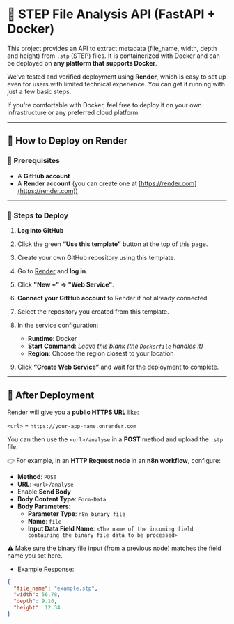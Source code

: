 # 🧩 STEP File Analysis API (FastAPI + Docker)

This project provides an API to extract metadata (file_name, width, depth and height) from `.stp` (STEP) files. It is containerized with Docker and can be deployed on **any platform that supports Docker**.

We've tested and verified deployment using **Render**, which is easy to set up even for users with limited technical experience. You can get it running with just a few basic steps.

If you're comfortable with Docker, feel free to deploy it on your own infrastructure or any preferred cloud platform.

---

## 🚀 How to Deploy on Render

### 📝 Prerequisites

- A **GitHub account**
- A **Render account** (you can create one at [https://render.com](https://render.com))

---

### 🔧 Steps to Deploy

1. **Log into GitHub**

2. Click the green **“Use this template”** button at the top of this page.

3. Create your own GitHub repository using this template.

4. Go to [Render](https://render.com) and **log in**.

5. Click **"New +" → "Web Service"**.

6. **Connect your GitHub account** to Render if not already connected.

7. Select the repository you created from this template.

8. In the service configuration:
   - **Runtime**: Docker  
   - **Start Command**: _Leave this blank (the `Dockerfile` handles it)_  
   - **Region**: Choose the region closest to your location

9. Click **“Create Web Service”** and wait for the deployment to complete.

---

## 🔗 After Deployment

Render will give you a **public HTTPS URL** like:

`<url>` = `https://your-app-name.onrender.com`

You can then use the `<url>/analyse` in a **POST** method and upload the `.stp` file.

👉 For example, in an **HTTP Request node** in an **n8n workflow**, configure:

- **Method**: `POST`  
- **URL**: `<url>/analyse`  
- Enable **Send Body**  
- **Body Content Type**: `Form-Data`  
- **Body Parameters**:
  - **Parameter Type**: `n8n binary file`
  - **Name**: `file`
  - **Input Data Field Name**: `<The name of the incoming field containing the binary file data to be processed>`

⚠️ Make sure the binary file input (from a previous node) matches the field name you set here.

- Example Response:
```json
{
  "file_name": "example.stp",
  "width": 56.78,
  "depth": 9.10,
  "height": 12.34
}

